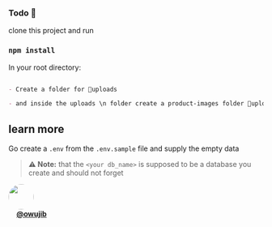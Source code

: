 ﻿### Todo 📝

clone this project and run

### `npm install`

In your root directory:

```markdown

- Create a folder for 📁uploads

- and inside the uploads \n folder create a product-images folder 📁uploads/📂product-images
```

## learn more

Go create a `.env` from the `.env.sample` file and supply the empty data

>  **⚠ Note:** that the `<your db_name>` is supposed to be a database you create and should not forget
 


 
 


 

<img src="https://avatars2.githubusercontent.com/u/48925577?s=460&u=2fc049b5e496f912c973bce1b97e28066c26f98c&v=4" style="height: 50px; width: 50px; border-radius: 50%;" /> <br/> &nbsp; &nbsp; **[@owujib](https://www.github.com/owujib)**
